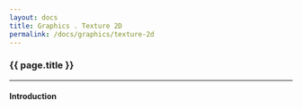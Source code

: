 ```yaml
---
layout: docs
title: Graphics . Texture 2D
permalink: /docs/graphics/texture-2d
---
```


### {{ page.title }}

***

#### Introduction